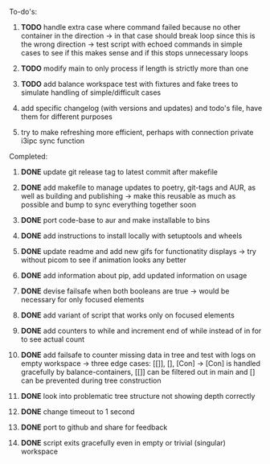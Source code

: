 To-do\'s:

1.  **TODO** handle extra case where command failed because
    no other container in the direction -\> in that case should break
    loop since this is the wrong direction -\> test script with echoed
    commands in simple cases to see if this makes sense and if this
    stops unnecessary loops

2.  **TODO** modify main to only process if length is
    strictly more than one

3.  **TODO** add balance workspace test with fixtures and
    fake trees to simulate handling of simple/difficult cases

4.  add specific changelog (with versions and updates) and todo\'s file,
    have them for different purposes

5.  try to make refreshing more efficient, perhaps with connection
    private i3ipc sync function

Completed:

1.  **DONE** update git release tag to latest commit after
    makefile

2.  **DONE** add makefile to manage updates to poetry,
    git-tags and AUR, as well as building and publishing -\> make this
    reusable as much as possible and bump to sync everything together
    soon

3.  **DONE** port code-base to aur and make installable to
    bins

4.  **DONE** add instructions to install locally with
    setuptools and wheels

5.  **DONE** update readme and add new gifs for functionatity
    displays -\> try without picom to see if animation looks any better

6.  **DONE** add information about pip, add updated
    information on usage

7.  **DONE** devise failsafe when both booleans are true -\>
    would be necessary for only focused elements

8.  **DONE** add variant of script that works only on focused
    elements

9.  **DONE** add counters to while and increment end of while
    instead of in for to see actual count

10. **DONE** add failsafe to counter missing data in tree and
    test with logs on empty workspace -\> three edge cases: \[\[\]\],
    \[\], \[Con\] -\> \[Con\] is handled gracefully by
    balance-containers, \[\[\]\] can be filtered out in main and \[\]
    can be prevented during tree construction

11. **DONE** look into problematic tree structure not showing
    depth correctly

12. **DONE** change timeout to 1 second

13. **DONE** port to github and share for feedback

14. **DONE** script exits gracefully even in empty or trivial
    (singular) workspace
